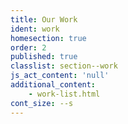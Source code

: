 ```yaml
---
title: Our Work
ident: work
homesection: true
order: 2
published: true
classlist: section--work
js_act_content: 'null'
additional_content:
    - work-list.html
cont_size: --s
---
```

